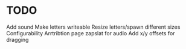 # TODO
Add sound
Make letters writeable
Resize letters/spawn different sizes
Configurability
Arrtribtion page zapslat for audio
Add x/y offsets for dragging